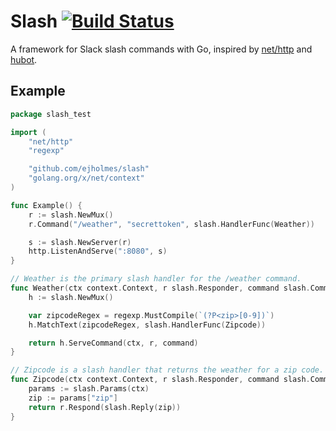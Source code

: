 # Slash [![Build Status](https://travis-ci.org/ejholmes/slash.svg?branch=master)](https://travis-ci.org/ejholmes/slash)

A framework for Slack slash commands with Go, inspired by [net/http](https://golang.org/pkg/net/http/) and [hubot](https://github.com/github/hubot).

## Example

```go
package slash_test

import (
	"net/http"
	"regexp"

	"github.com/ejholmes/slash"
	"golang.org/x/net/context"
)

func Example() {
	r := slash.NewMux()
	r.Command("/weather", "secrettoken", slash.HandlerFunc(Weather))

	s := slash.NewServer(r)
	http.ListenAndServe(":8080", s)
}

// Weather is the primary slash handler for the /weather command.
func Weather(ctx context.Context, r slash.Responder, command slash.Command) error {
	h := slash.NewMux()

	var zipcodeRegex = regexp.MustCompile(`(?P<zip>[0-9])`)
	h.MatchText(zipcodeRegex, slash.HandlerFunc(Zipcode))

	return h.ServeCommand(ctx, r, command)
}

// Zipcode is a slash handler that returns the weather for a zip code.
func Zipcode(ctx context.Context, r slash.Responder, command slash.Command) error {
	params := slash.Params(ctx)
	zip := params["zip"]
	return r.Respond(slash.Reply(zip))
}
```
